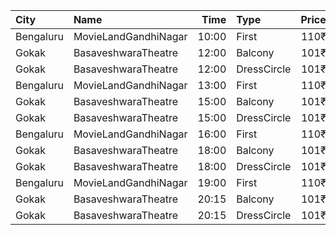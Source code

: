 | City      | Name                 |  Time | Type        | Price | Capacity | Booked |
| :-------- | :------------------- | ----: | :---------- | ----: | -------: | -----: |
| Bengaluru | MovieLandGandhiNagar | 10:00 | First       |  110₹ |      377 |    118 |
| Gokak     | BasaveshwaraTheatre  | 12:00 | Balcony     |  101₹ |      130 |    110 |
| Gokak     | BasaveshwaraTheatre  | 12:00 | DressCircle |  101₹ |      470 |    270 |
| Bengaluru | MovieLandGandhiNagar | 13:00 | First       |  110₹ |      377 |    118 |
| Gokak     | BasaveshwaraTheatre  | 15:00 | Balcony     |  101₹ |      130 |    110 |
| Gokak     | BasaveshwaraTheatre  | 15:00 | DressCircle |  101₹ |      470 |    270 |
| Bengaluru | MovieLandGandhiNagar | 16:00 | First       |  110₹ |      377 |    120 |
| Gokak     | BasaveshwaraTheatre  | 18:00 | Balcony     |  101₹ |      130 |    110 |
| Gokak     | BasaveshwaraTheatre  | 18:00 | DressCircle |  101₹ |      470 |    270 |
| Bengaluru | MovieLandGandhiNagar | 19:00 | First       |  110₹ |      377 |    118 |
| Gokak     | BasaveshwaraTheatre  | 20:15 | Balcony     |  101₹ |      130 |    110 |
| Gokak     | BasaveshwaraTheatre  | 20:15 | DressCircle |  101₹ |      470 |    270 |